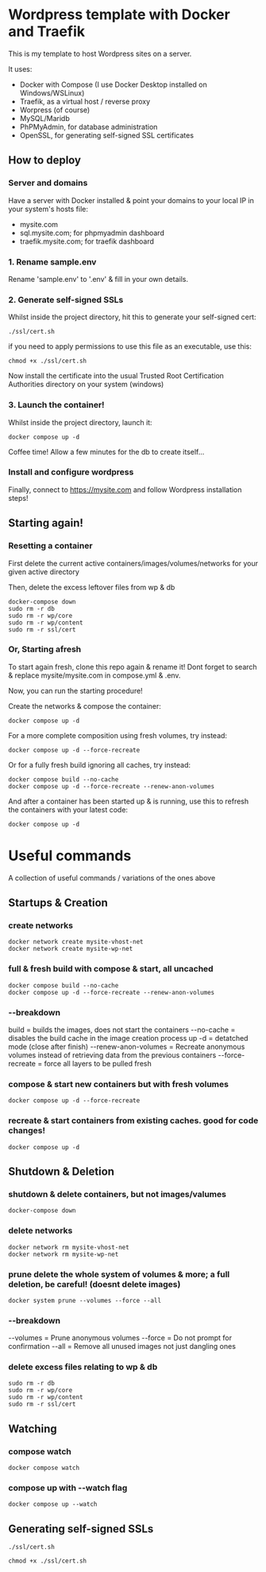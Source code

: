 # Wordpress template with Docker and Traefik

This is my template to host Wordpress sites on a server.

It uses:
- Docker with Compose (I use Docker Desktop installed on Windows/WSLinux)
- Traefik, as a virtual host / reverse proxy
- Worpress (of course)
- MySQL/Maridb
- PhPMyAdmin, for database administration
- OpenSSL, for generating self-signed SSL certificates




## How to deploy

### Server and domains

Have a server with Docker installed & point your domains to your local IP in your system's hosts file:

- mysite.com
- sql.mysite.com; for phpmyadmin dashboard
- traefik.mysite.com; for traefik dashboard

### 1. Rename sample.env

Rename 'sample.env' to '.env' & fill in your own details.

### 2. Generate self-signed SSLs

Whilst inside the project directory, hit this to generate your self-signed cert:

```
./ssl/cert.sh
```

if you need to apply permissions to use this file as an executable, use this:

```
chmod +x ./ssl/cert.sh
```

Now install the certificate into the usual Trusted Root Certification Authorities directory on your system (windows)

### 3. Launch the container!

Whilst inside the project directory, launch it:

```
docker compose up -d
```

Coffee time! Allow a few minutes for the db to create itself...

### Install and configure wordpress

Finally, connect to https://mysite.com and follow Wordpress installation steps!




## Starting again!

### Resetting a container

First delete the current active containers/images/volumes/networks for your given active directory

Then, delete the excess leftover files from wp & db

```
docker-compose down
sudo rm -r db
sudo rm -r wp/core
sudo rm -r wp/content
sudo rm -r ssl/cert
```

### Or, Starting afresh

To start again fresh, clone this repo again & rename it! Dont forget to search & replace mysite/mysite.com in compose.yml & .env.

Now, you can run the starting procedure!

Create the networks & compose the container:

```
docker compose up -d
```

For a more complete composition using fresh volumes, try instead:

```
docker compose up -d --force-recreate
```

Or for a fully fresh build ignoring all caches, try instead:

```
docker compose build --no-cache
docker compose up -d --force-recreate --renew-anon-volumes
```

And after a container has been started up & is running, use this to refresh the containers with your latest code:

```
docker compose up -d
```








# Useful commands

A collection of useful commands / variations of the ones above




## Startups & Creation

### create networks

```
docker network create mysite-vhost-net
docker network create mysite-wp-net
```

### full & fresh build with compose & start, all uncached

```
docker compose build --no-cache
docker compose up -d --force-recreate --renew-anon-volumes
```

### --breakdown
build = builds the images, does not start the containers
--no-cache = disables the build cache in the image creation process
up -d = detatched mode (close after finish)
--renew-anon-volumes = Recreate anonymous volumes instead of retrieving data from the previous containers
--force-recreate = force all layers to be pulled fresh

### compose & start new containers but with fresh volumes

```
docker compose up -d --force-recreate
```

### recreate & start containers from existing caches. good for code changes!

```
docker compose up -d
```




## Shutdown & Deletion

### shutdown & delete containers, but not images/valumes

```
docker-compose down
```

### delete networks

```
docker network rm mysite-vhost-net
docker network rm mysite-wp-net
```

### prune delete the whole system of volumes & more; a full deletion, be careful! (doesnt delete images)

```
docker system prune --volumes --force --all
```

### --breakdown
--volumes = Prune anonymous volumes
--force = Do not prompt for confirmation
--all = Remove all unused images not just dangling ones

### delete excess files relating to wp & db

```
sudo rm -r db
sudo rm -r wp/core
sudo rm -r wp/content
sudo rm -r ssl/cert
```




## Watching

### compose watch

```
docker compose watch
```

### compose up with --watch flag

```
docker compose up --watch
```




## Generating self-signed SSLs

```
./ssl/cert.sh
```

```
chmod +x ./ssl/cert.sh
```